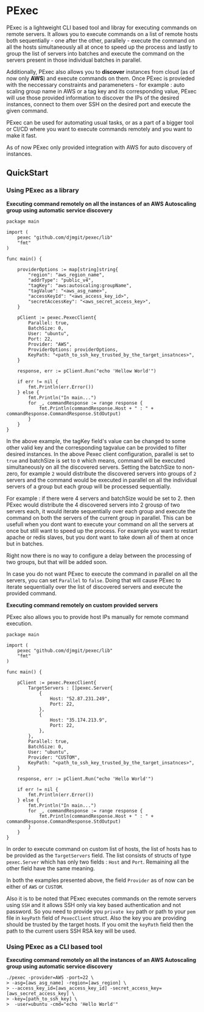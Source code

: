 # PExec

PExec is a lightweight CLI based tool and libray for executing commands on remote servers. It allows you to execute
commands on a list of remote hosts both sequentially - one after the other, parallely - execute the command on all the
hosts simultaneously all at once to speed up the process and lastly to group the list of servers into batches and execute
the command on the servers present in those individual batches in parallel.

Additionally, PExec also allows you to **discover**  instances from cloud (as of now only **AWS**) and execute commands on them.
Once PExec is provieded with the neccessary constraints and parameneters - for example : auto scaling group name in AWS or a tag key
and its corresponding value, PExec will use those provided information to discover the IPs of the desired instances, connect to
them over SSH on the desired port and execute the given command.

PExec can be used for automating usual tasks, or as a part of a bigger tool or CI/CD where you want to execute commands remotely
and you want to make it fast.

As of now PExec only provided integration with AWS for auto discovery of instances.

## QuickStart

### Using PExec as a library

**Executing command remotely on all the instances of an AWS Autoscaling group using automatic service discovery**

```
package main

import (
	pexec "github.com/djmgit/pexec/lib"
	"fmt"
)

func main() {

	providerOptions := map[string]string{
		"region": "aws_region_name",
		"addrType": "public_v4",
		"tagKey": "aws:autoscaling:groupName",
		"tagValue": "<aws_asg_name>",
		"accessKeyId": "<aws_access_key_id>",
		"secretAccessKey": "<aws_secret_access_key>",
	}

	pClient := pexec.PexecClient{
		Parallel: true,
		BatchSize: 0,
		User: "ubuntu",
		Port: 22,
		Provider: "AWS",
		ProviderOptions: providerOptions,
		KeyPath: "<path_to_ssh_key_trusted_by_the_target_insatnces>",
	}

	response, err := pClient.Run("echo 'Hellow World'")

	if err != nil {
		fmt.Println(err.Error())
	} else {
		fmt.Println("In main...")
		for _, commandResponse := range response {
			fmt.Println(commandResponse.Host + " : " + commandResponse.CommandResponse.StdOutput)
		}
	}
}

```

In the above example, the tagKey field's value can be changed to some other valid key and the corresponding tagvalue can be provided
to filter desired instances.
In the above Pexec client configuration, parallel is set to ```true``` and batchSize is set to ```0``` which means, command will be executed
simultaneously on all the discovered servers. Setting the batchSize to non-zero, for example ```2``` would distribute the discovered servers
into groups of ```2``` servers and the command would be executed in parallel on all the individual servers of a group but each group will be processed
sequentially.

For example : if there were 4 servers and batchSize would be set to 2. then PExec would distribute the 4 discovered servers into 2 grousp of two
servers each, it would iterate sequentially over each group and execute the command on both the servers of the current group in parallel.
This can be usefull when you dont want to execute your command on all the servers at once but still want to speed up the process. For example you
want to restart apache or redis slaves, but you dont want to take down all of them at once but in batches.

Right now there is no way to configure a delay between the processing of two groups, but that will be added soon.

In case you do not want PExec to execute the command in parallel on all the servers, you can set ```Parallel``` to ```false```. Doing that
will cause PExec to iterate sequentially over the list of discovered servers and execute the provided command.

**Executing command remotely on custom provided servers**

PExec also allows you to provide host IPs manually for remote command execution.

```
package main

import (
	pexec "github.com/djmgit/pexec/lib"
	"fmt"
)

func main() {

	pClient := pexec.PexecClient{
		TargetServers : []pexec.Server{
			{
				Host: "52.87.231.249",
				Port: 22,
			},
			{
				Host: "35.174.213.9",
				Port: 22,
			},
		},
		Parallel: true,
		BatchSize: 0,
		User: "ubuntu",
		Provider: "CUSTOM",
		KeyPath: "<path_to_ssh_key_trusted_by_the_target_insatnces>",
	}

	response, err := pClient.Run("echo 'Hello World'")

	if err != nil {
		fmt.Println(err.Error())
	} else {
		fmt.Println("In main...")
		for _, commandResponse := range response {
			fmt.Println(commandResponse.Host + " : " + commandResponse.CommandResponse.StdOutput)
		}
	}
}

```

In order to execute command on custom list of hosts, the list of hosts has to be provided as the ```TargetServers``` field. The list consists of
structs of type ```pexec.Server``` which has only two fields : ```Host``` and ```Port```. Remaining all the other field have the same meaning.

In both the examples presented above, the field ```Provider``` as of now can be either of ```AWS``` or ```CUSTOM```.

Also it is to be noted that PExec executes commands on the remote servers using ```SSH``` and it allows SSH only via key based authentication and
not password. So you need to provide you ```private key``` path or path to your ```pem``` file in ```keyPath``` field of ```PexecClient``` struct.
Also the key you are providing should be trusted by the target hosts. If you omit the ```keyPath``` field then the path to the current users
SSH RSA key will be used.

### Using PExec as a CLI based tool

**Executing command remotely on all the instances of an AWS Autoscaling group using automatic service discovery**

```
./pexec -provider=AWS -port=22 \
> -asg=[aws_asg_name] -region=[aws_region] \
> --access_key_id=[aws_access_key_id] -secret_access_key=[aws_secret_access_key] \
> -key=[path_to_ssh_key] \
>  -user=ubuntu -cmd="echo 'Hello World'"
```
